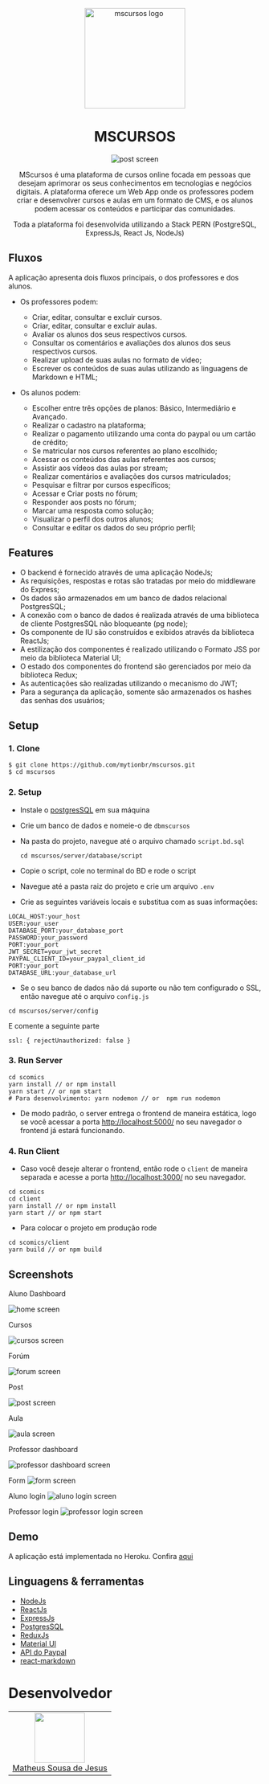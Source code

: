 <p align="center">
  <img style="width: 200px" src="https://github.com/mytionbr/images-videos/blob/master/ms%20-%20logo.png" alt="mscursos logo" />
</p>

<div align="center">

  # MSCURSOS
  

![post screen](https://github.com/mytionbr/images-videos/blob/master/ms-inicial-gif.gif)

  
 MScursos é uma plataforma de cursos online focada em pessoas que desejam aprimorar os seus conhecimentos em tecnologias e negócios digitais. A plataforma oferece um Web App onde os professores podem criar e desenvolver cursos e aulas em um formato de CMS, e os alunos podem acessar os conteúdos e participar das comunidades.  
  
  Toda a plataforma foi desenvolvida utilizando a Stack PERN (PostgreSQL, ExpressJs, React Js, NodeJs)
</div>

## Fluxos

A aplicação apresenta dois fluxos principais, o dos professores e dos alunos.

- Os professores podem:
  - Criar, editar, consultar e excluir cursos.
  - Criar, editar, consultar e excluir aulas.
  - Avaliar os alunos dos seus respectivos cursos.
  - Consultar os comentários e avaliações dos alunos dos seus respectivos cursos.
  - Realizar upload de suas aulas no formato de vídeo;
  - Escrever os conteúdos de suas aulas utilizando as linguagens de Markdown e HTML;
  
- Os alunos podem:
  - Escolher entre três opções de planos: Básico, Intermediário e Avançado. 
  - Realizar o cadastro na plataforma;
  - Realizar o pagamento utilizando uma conta do paypal ou um cartão de crédito;
  - Se matricular nos cursos referentes ao plano escolhido;
  - Acessar os conteúdos das aulas referentes aos cursos;
  - Assistir aos vídeos das aulas por stream;
  - Realizar comentários e avaliações dos cursos matriculados;
  - Pesquisar e filtrar por cursos específicos;
  - Acessar e Criar posts no fórum;
  - Responder aos posts no fórum;
  - Marcar uma resposta como solução;
  - Visualizar o perfil dos outros alunos;
  - Consultar e editar os dados do seu próprio perfil;
  
## Features
  
  - O backend é fornecido através de uma aplicação NodeJs;
  - As requisições, respostas e rotas são tratadas por meio do middleware do Express;
  - Os dados são armazenados em um banco de dados relacional PostgresSQL;
  - A conexão com o banco de dados é realizada através de uma biblioteca de cliente PostgresSQL não bloqueante (pg node);
  - Os componente de IU são construídos e exibidos através da biblioteca ReactJs;
  - A estilização dos componentes é realizado utilizando o Formato JSS por meio da biblioteca Material UI;
  - O estado dos componentes do frontend são gerenciados por meio da biblioteca Redux;
  - As autenticações são realizadas utilizando o mecanismo do JWT;
  - Para a segurança da aplicação, somente são armazenados os hashes das senhas dos usuários; 
  
## Setup

### 1. Clone

```
$ git clone https://github.com/mytionbr/mscursos.git
$ cd mscursos

```

### 2. Setup 

- Instale o [postgresSQL](https://www.postgresql.org/) em sua máquina 
- Crie um banco de dados e nomeie-o de `dbmscursos`
- Na pasta do projeto, navegue até o arquivo chamado `script.bd.sql`

  `cd mscursos/server/database/script`

- Copie o script,  cole no terminal do BD e rode o script
- Navegue até a pasta raiz do projeto e crie um arquivo `.env`
- Crie as seguintes variáveis locais e substitua com as suas informações: 

```
LOCAL_HOST:your_host
USER:your_user
DATABASE_PORT:your_database_port
PASSWORD:your_password
PORT:your_port
JWT_SECRET=your_jwt_secret
PAYPAL_CLIENT_ID=your_paypal_client_id
PORT:your_port 
DATABASE_URL:your_database_url
```

 - Se o seu banco de dados não dá suporte ou não tem configurado o SSL, então navegue até o arquivo `config.js`

  `cd mscursos/server/config`

E comente a seguinte parte 

`ssl: { rejectUnauthorized: false }`


### 3. Run Server

```
cd scomics
yarn install // or npm install
yarn start // or npm start
# Para desenvolvimento: yarn nodemon // or  npm run nodemon
```

- De modo padrão, o server entrega o frontend de maneira estática, logo se você acessar a porta [http://localhost:5000/](http://localhost:5000/) no seu navegador o frontend já estará funcionando.

### 4. Run Client

- Caso você deseje alterar o frontend, então rode o `client` de maneira separada e acesse a porta [http://localhost:3000/](http://localhost:3000/) no seu navegador.

```
cd scomics
cd client
yarn install // or npm install
yarn start // or npm start
```
-  Para colocar o projeto em produção rode 
```
cd scomics/client
yarn build // or npm build
```

## Screenshots

<div style="display:block"> Aluno Dashboard</div>
  
![home screen](https://github.com/mytionbr/images-videos/blob/master/ms-gif-dashboard-aluno.gif)

<div style="display:block">Cursos</div>

![cursos screen](https://github.com/mytionbr/images-videos/blob/master/ms-cursos-gif.gif)

<div style="display:block">Forúm</div>

![forum screen](https://github.com/mytionbr/images-videos/blob/master/ms-forum-gif.gif)

<div style="display:block">Post</div>

![post screen](https://github.com/mytionbr/images-videos/blob/master/ms-post-gif.gif)

<div style="display:block">Aula</div>

![aula screen](https://github.com/mytionbr/images-videos/blob/master/ms-aula-gif.gif)

<div style="display:block">Professor dashboard</div>

![professor dashboard screen](https://github.com/mytionbr/images-videos/blob/master/ms-dashboard-professor-gif.gif)

Form
![form screen](https://github.com/mytionbr/images-videos/blob/master/mscurso-form-cadastro.PNG)

Aluno login
![aluno login screen](https://github.com/mytionbr/images-videos/blob/master/mscurso-login-aluno.PNG)

Professor login
![professor login screen](https://github.com/mytionbr/images-videos/blob/master/mscurso-login-professor.PNG)


## Demo

A aplicação está implementada no Heroku. Confira [aqui](https://mscursos.herokuapp.com/)

## Linguagens & ferramentas

- [NodeJs](https://nodejs.org/en/)
- [ReactJs](https://pt-br.reactjs.org/)
- [ExpressJs](https://expressjs.com/pt-br/)
- [PostgresSQL](https://www.postgresql.org/)
- [ReduxJs](https://redux.js.org/)
- [Material UI](https://material-ui.com/)
- [API do Paypal](https://developer.paypal.com/home)
- [react-markdown](https://www.npmjs.com/package/react-markdown)


# Desenvolvedor

<table>
  <tr>
    <td align='center'>
      <a href='https://github.com/mytionbr'><img style="width: 100px" src='https://avatars.githubusercontent.com/u/43896079?v=4' /><br />Matheus Sousa de Jesus</a>
    </td>
  </tr>
</table>





